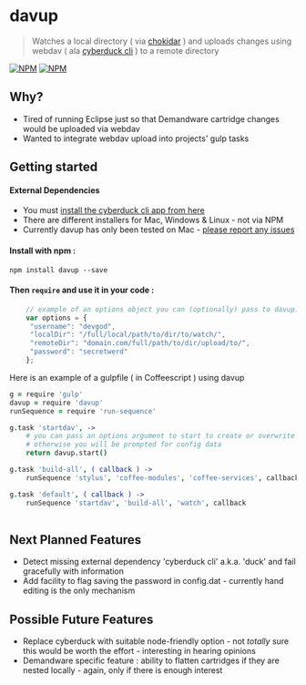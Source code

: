 # davup

> Watches a local directory ( via [chokidar](https://github.com/paulmillr/chokidar) ) and uploads changes using webdav ( ala [cyberduck cli](https://trac.cyberduck.io/wiki/help/en/howto/cli) ) to a remote directory

[![NPM](https://nodei.co/npm-dl/davup.png)](https://nodei.co/npm/davup/)
[![NPM](https://nodei.co/npm/davup.png?downloads=true&downloadRank=true&stars=true)](https://nodei.co/npm/davup/)


## Why?

* Tired of running Eclipse just so that Demandware cartridge changes would be uploaded via webdav
* Wanted to integrate webdav upload into projects' gulp tasks

## Getting started

#### External Dependencies

* You must [install the cyberduck cli app from here](https://trac.cyberduck.io/wiki/help/en/howto/cli)
* There are different installers for Mac, Windows & Linux - not via NPM
* Currently davup has only been tested on Mac - [please report any issues](https://github.com/rushkeldon/davup/issues)

#### Install with npm :

    npm install davup --save

#### Then `require` and use it in your code :

```javascript
    // example of an options object you can (optionally) pass to davup.start
    var options = {
     "username": "devgod",
     "localDir": "/full/local/path/to/dir/to/watch/",
     "remoteDir": "domain.com/full/path/to/dir/upload/to/",
     "password": "secretwerd"
    };

```
Here is an example of a gulpfile ( in Coffeescript ) using davup

```coffeescript
g = require 'gulp'
davup = require 'davup'
runSequence = require 'run-sequence'

g.task 'startdav', ->
    # you can pass an options argument to start to create or overwrite the config.dat file
    # otherwise you will be prompted for config data
    return davup.start()

g.task 'build-all', ( callback ) ->
    runSequence 'stylus', 'coffee-modules', 'coffee-services', callback

g.task 'default', ( callback ) ->
    runSequence 'startdav', 'build-all', 'watch', callback
    
```
## Next Planned Features

* Detect missing external dependency 'cyberduck cli' a.k.a. 'duck' and fail gracefully with information
* Add facility to flag saving the password in config.dat - currently hand editing is the only mechanism


## Possible Future Features

* Replace cyberduck with suitable node-friendly option - not *totally* sure this would be worth the effort - interesting in hearing opinions
* Demandware specific feature : ability to flatten cartridges if they are nested locally - again, only if there is enough interest
